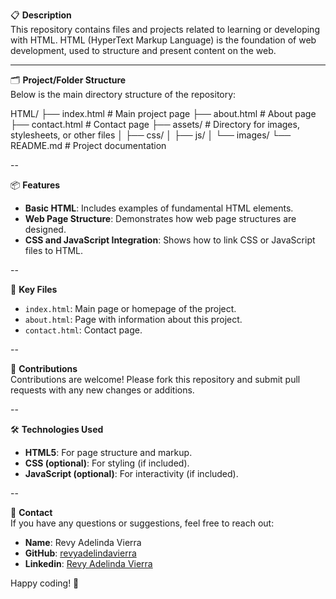 📋 **Description**  
This repository contains files and projects related to learning or developing with HTML. HTML (HyperText Markup Language) is the foundation of web development, used to structure and present content on the web.

---

🗂️ **Project/Folder Structure**  
Below is the main directory structure of the repository:

HTML/
├── index.html     # Main project page
├── about.html     # About page
├── contact.html   # Contact page
├── assets/        # Directory for images, stylesheets, or other files
│   ├── css/
│   ├── js/
│   └── images/
└── README.md      # Project documentation

--

📦 **Features**  
- **Basic HTML**: Includes examples of fundamental HTML elements.  
- **Web Page Structure**: Demonstrates how web page structures are designed.  
- **CSS and JavaScript Integration**: Shows how to link CSS or JavaScript files to HTML.  

--

📂 **Key Files**  
- `index.html`: Main page or homepage of the project.  
- `about.html`: Page with information about this project.  
- `contact.html`: Contact page.  

--

🤝 **Contributions**  
Contributions are welcome! Please fork this repository and submit pull requests with any new changes or additions.  

--

🛠️ **Technologies Used**  
- **HTML5**: For page structure and markup.  
- **CSS (optional)**: For styling (if included).  
- **JavaScript (optional)**: For interactivity (if included).  

--

📧 **Contact**  
If you have any questions or suggestions, feel free to reach out:  
- **Name**: Revy Adelinda Vierra  
- **GitHub**: [revyadelindavierra](https://github.com/revyadelindavierra)
- **Linkedin**: [Revy Adelinda Vierra](www.linkedin.com/in/revyvierra)

Happy coding! 🚀

